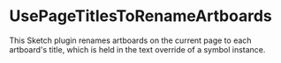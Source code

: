 # UsePageTitlesToRenameArtboards
This Sketch plugin renames artboards on the current page to each artboard's title, which is held in the text override of a symbol instance.
